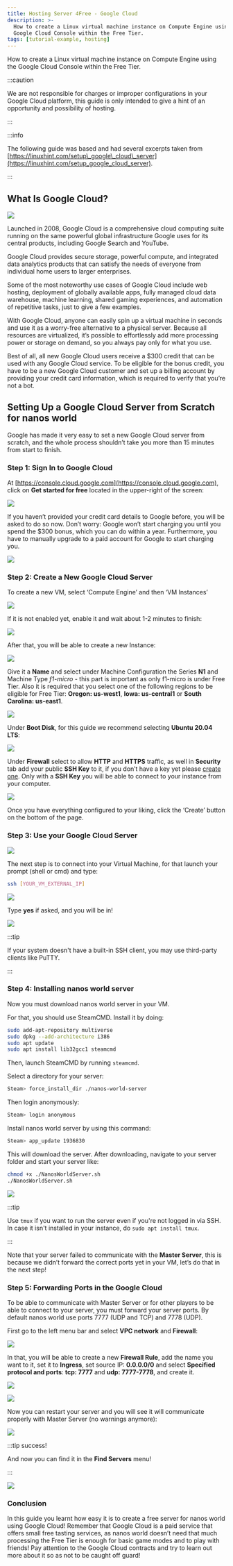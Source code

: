 ```yaml
---
title: Hosting Server 4Free - Google Cloud
description: >-
  How to create a Linux virtual machine instance on Compute Engine using the
  Google Cloud Console within the Free Tier.
tags: [tutorial-example, hosting]
---
```



How to create a Linux virtual machine instance on Compute Engine using the Google Cloud Console within the Free Tier.

:::caution

We are not responsible for charges or improper configurations in your Google Cloud platform, this guide is only intended to give a hint of an opportunity and possibility of hosting.

:::

:::info

The following guide was based and had several excerpts taken from [https://linuxhint.com/setup\_google\_cloud\_server](https://linuxhint.com/setup_google_cloud_server).

:::

## What Is Google Cloud?

![](/img/docs/tutorials/hosting-4free-01.webp)

Launched in 2008, Google Cloud is a comprehensive cloud computing suite running on the same powerful global infrastructure Google uses for its central products, including Google Search and YouTube.

Google Cloud provides secure storage, powerful compute, and integrated data analytics products that can satisfy the needs of everyone from individual home users to larger enterprises.

Some of the most noteworthy use cases of Google Cloud include web hosting, deployment of globally available apps, fully managed cloud data warehouse, machine learning, shared gaming experiences, and automation of repetitive tasks, just to give a few examples.

With Google Cloud, anyone can easily spin up a virtual machine in seconds and use it as a worry-free alternative to a physical server. Because all resources are virtualized, it’s possible to effortlessly add more processing power or storage on demand, so you always pay only for what you use.

Best of all, all new Google Cloud users receive a $300 credit that can be used with any Google Cloud service. To be eligible for the bonus credit, you have to be a new Google Cloud customer and set up a billing account by providing your credit card information, which is required to verify that you’re not a bot.

## Setting Up a Google Cloud Server from Scratch for nanos world

Google has made it very easy to set a new Google Cloud server from scratch, and the whole process shouldn’t take you more than 15 minutes from start to finish.

### Step 1: Sign In to Google Cloud

At [https://console.cloud.google.com](https://console.cloud.google.com), click on **Get started for free** located in the upper-right of the screen:

![](/img/docs/tutorials/hosting-4free-02.webp)

If you haven’t provided your credit card details to Google before, you will be asked to do so now. Don’t worry: Google won’t start charging you until you spend the $300 bonus, which you can do within a year. Furthermore, you have to manually upgrade to a paid account for Google to start charging you.

![](/img/docs/tutorials/hosting-4free-03.webp)

### Step 2: Create a New Google Cloud Server

To create a new VM, select ‘Compute Engine’ and then ‘VM Instances’

![](/img/docs/tutorials/hosting-4free-04.webp)

If it is not enabled yet, enable it and wait about 1-2 minutes to finish:

![](/img/docs/tutorials/hosting-4free-05.webp)

After that, you will be able to create a new Instance:

![](/img/docs/tutorials/hosting-4free-06.webp)

Give it a **Name** and select under Machine Configuration the Series **N1** and Machine Type _f1-micro_ - this part is important as only f1-micro is under Free Tier. Also it is required that you select one of the following regions to be eligible for Free Tier: **Oregon: us-west1**, **Iowa: us-central1** or **South Carolina: us-east1**.

![](/img/docs/tutorials/hosting-4free-07.webp)

Under **Boot Disk**, for this guide we recommend selecting **Ubuntu 20.04 LTS**:

![](/img/docs/tutorials/hosting-4free-08.webp)

Under **Firewall** select to allow **HTTP** and **HTTPS** traffic, as well in **Security** tab add your public **SSH Key** to it, if you don’t have a key yet please [create one](https://docs.github.com/en/github/authenticating-to-github/generating-a-new-ssh-key-and-adding-it-to-the-ssh-agent). Only with a **SSH Key** you will be able to connect to your instance from your computer.

![](/img/docs/tutorials/hosting-4free-09.webp)

Once you have everything configured to your liking, click the ‘Create’ button on the bottom of the page.

### Step 3: Use your Google Cloud Server

![](/img/docs/tutorials/hosting-4free-10.webp)

The next step is to connect into your Virtual Machine, for that launch your prompt \(shell or cmd\) and type:

```bash
ssh [YOUR_VM_EXTERNAL_IP]
```

![](/img/docs/tutorials/hosting-4free-11.webp)

Type **yes** if asked, and you will be in!

![](/img/docs/tutorials/hosting-4free-12.webp)

:::tip

If your system doesn't have a built-in SSH client, you may use third-party clients like PuTTY.

:::

### Step 4: Installing nanos world server

Now you must download nanos world server in your VM.

For that, you should use SteamCMD. Install it by doing:

```bash
sudo add-apt-repository multiverse
sudo dpkg --add-architecture i386
sudo apt update
sudo apt install lib32gcc1 steamcmd
```

Then, launch SteamCMD by running `steamcmd`.

Select a directory for your server:

```bash
Steam> force_install_dir ./nanos-world-server
```

Then login anonymously:

```bash
Steam> login anonymous
```

Install nanos world server by using this command:

```bash
Steam> app_update 1936830
```

This will download the server. After downloading, navigate to your server folder and start your server like:

```bash
chmod +x ./NanosWorldServer.sh
./NanosWorldServer.sh
```

![](/img/docs/tutorials/hosting-4free-13.webp)

:::tip

Use `tmux` if you want to run the server even if you're not logged in via SSH. In case it isn't installed in your instance, do `sudo apt install tmux`.

:::

Note that your server failed to communicate with the **Master Server**, this is because we didn’t forward the correct ports yet in your VM, let’s do that in the next step!

### Step 5: Forwarding Ports in the Google Cloud

To be able to communicate with Master Server or for other players to be able to connect to your server, you must forward your server ports. By default nanos world use ports 7777 (UDP and TCP) and 7778 (UDP).

First go to the left menu bar and select **VPC network** and **Firewall**:

![](/img/docs/tutorials/hosting-4free-14.webp)

In that, you will be able to create a new **Firewall Rule**, add the name you want to it, set it to **Ingress**, set source IP: **0.0.0.0/0** and select **Specified protocol and ports**: **tcp: 7777** and **udp: 7777-7778**, and create it.

![](/img/docs/tutorials/hosting-4free-15.webp)

![](/img/docs/tutorials/hosting-4free-16.webp)

Now you can restart your server and you will see it will communicate properly with Master Server \(no warnings anymore\):

![](/img/docs/tutorials/hosting-4free-17.webp)

:::tip success!

And now you can find it in the **Find Servers** menu!

:::

![](/img/docs/tutorials/hosting-4free-18.webp)

### Conclusion

In this guide you learnt how easy it is to create a free server for nanos world using Google Cloud! Remember that Google Cloud is a paid service that offers small free tasting services, as nanos world doesn’t need that much processing the Free Tier is enough for basic game modes and to play with friends! Pay attention to the Google Cloud contracts and try to learn out more about it so as not to be caught off guard!

